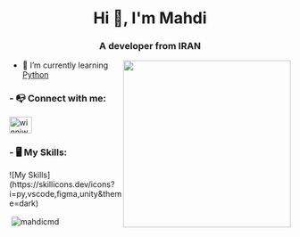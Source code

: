 <h1 align="center">Hi 👋, I'm Mahdi</h1>
<h3 align="center">A developer from IRAN</h3>

<img align='right' src='https://s8.uupload.ir/files/a62c047f-8369-493c-ab14-71ef51bebc55_rw_1200_8tc8.gif' width='300'>

- 🔭 I’m currently learning [Python](https://www.python.org/)

<h3 align="left">- 📭 Connect with me:</h3>
<p align="left">
<a href="https://instagram.com/winniwooh" target="blank"><img align="center" src="https://skillicons.dev/icons?i=instagram&theme=dark" alt="winniwooh" height="30" width="40" /></a>
</p>

<h3 align="left">- 🖥 My Skills:</h3>
<p align="left">
![My Skills](https://skillicons.dev/icons?i=py,vscode,figma,unity&theme=dark)

<p>&nbsp;<img align="center" src="https://github-readme-stats.vercel.app/api?username=mahdicmd&show_icons=true&locale=en" alt="mahdicmd" /></p>
